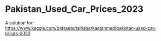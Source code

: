 # Pakistan_Used_Car_Prices_2023
A solution for: https://www.kaggle.com/datasets/talhabarkaatahmad/pakistan-used-car-prices-2023
